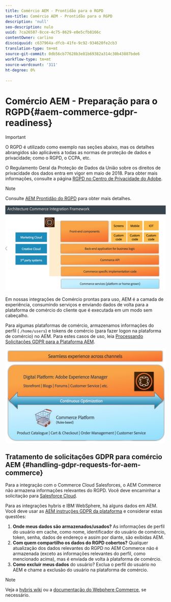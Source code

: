 ```yaml
---
title: Comércio AEM - Prontidão para o RGPD
seo-title: Comércio AEM - Prontidão para o RGPD
description: 'null'
seo-description: nulo
uuid: 7ca26587-8cce-4c75-8629-e0e5cfb8166c
contentOwner: carlino
discoiquuid: c637964a-dfcb-41fe-9c92-934620fe2cb3
translation-type: tm+mt
source-git-commit: 0db56cb77628b3e81b69382a314c30b43887bde6
workflow-type: tm+mt
source-wordcount: '311'
ht-degree: 0%

---
```



# Comércio AEM - Preparação para o RGPD{#aem-commerce-gdpr-readiness}

>[!IMPORTANT]
>
>O RGPD é utilizado como exemplo nas seções abaixo, mas os detalhes abrangidos são aplicáveis a todas as normas de proteção de dados e privacidade; como o RGPD, o CCPA, etc.

O Regulamento Geral da Proteção de Dados da União sobre os direitos de privacidade dos dados entra em vigor em maio de 2018. Para obter mais informações, consulte a página [RGPD no Centro de Privacidade do Adobe](https://www.adobe.com/privacy/general-data-protection-regulation.html).

>[!NOTE]
>
>Consulte [AEM Prontidão do RGPD](/help/managing/data-protection-and-privacy.md) para obter mais detalhes.

![screen_shot_2018-03-22at111606](assets/screen_shot_2018-03-22at111606.jpg)

Em nossas integrações de Comércio prontas para uso, AEM é a camada de experiência, consumindo serviços e enviando dados de volta para a plataforma de comércio do cliente que é executada em um modo sem cabeçalho.

Para algumas plataformas de comércio, armazenamos informações do perfil ( `/home/users`) e tokens de comércio (para fazer logon na plataforma de comércio) no AEM. Para estes casos de uso, leia [Processando Solicitações GDPR para a Plataforma AEM](/help/sites-administering/handling-gdpr-requests-for-aem-platform.md).

![screen_shot_2018-03-22at111621](assets/screen_shot_2018-03-22at111621.jpg)

## Tratamento de solicitações GDPR para comércio AEM {#handling-gdpr-requests-for-aem-commerce}

Para a integração com o Commerce Cloud Salesforces, o AEM Commerce não armazena informações relevantes do RGPD. Você deve encaminhar a solicitação para [Salesforce Cloud](https://documentation.demandware.com/).

Para as integrações hybris e IBM WebSphere, há alguns dados em AEM. Você deve usar as [AEM instruções GDPR da plataforma](/help/sites-administering/handling-gdpr-requests-for-aem-platform.md) e considerar estas questões:

1. **Onde meus dados são armazenados/usados?** As informações de perfil do usuário em cache, como nome, identificador do usuário de comércio, token, senha, dados de endereço e assim por diante, são exibidas AEM.
1. **Com quem compartilho os dados do RGPD cobertos?** Qualquer atualização dos dados relevantes do RGPD no AEM Commerce não é armazenada (exceto as informações relevantes do perfil, como mencionado acima), mas é enviada de volta à plataforma de comércio.
1. **Como excluir meus dados** do usuário? Exclua o perfil do usuário no AEM e chame a exclusão do usuário na plataforma de comércio.

>[!NOTE]
>
>Veja a [hybris wiki](https://wiki.hybris.com/) ou a [documentação do Webphere Commerce](https://www-01.ibm.com/support/docview.wss?uid=swg27036450), se necessário.

